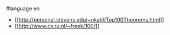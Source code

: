#language en

 * [[http://personal.stevens.edu/~nkahl/Top100Theorems.html]]
 * [[http://www.cs.ru.nl/~freek/100/]]
